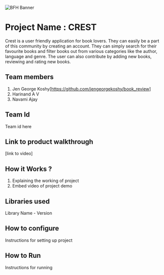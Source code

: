 ![BFH Banner](https://trello-attachments.s3.amazonaws.com/542e9c6316504d5797afbfb9/542e9c6316504d5797afbfc1/39dee8d993841943b5723510ce663233/Frame_19.png)
# Project Name : CREST
Crest is a user friendly application for book lovers. They can easily be a part of this community by creating an account. They can simply search for their favourite books and filter books out
from various categories like the author, language and genre. The user can also contribute by adding new books, reviewing and rating new books.
## Team members
1. Jen George Koshy[https://github.com/jengeorgekoshy/book_review]
2. Harinand A V
3. Navami Ajay


## Team Id
Team id here
## Link to product walkthrough
[link to video]
## How it Works ?
1. Explaining the working of project
2. Embed video of project demo
## Libraries used
Library Name - Version
## How to configure
Instructions for setting up project
## How to Run
Instructions for running
